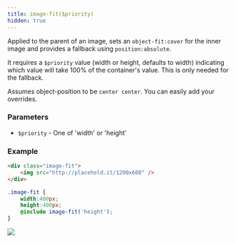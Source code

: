 ```yaml
---
title: image-fit($priority)
hidden: true
---
```


Applied to the parent of an image, sets an `object-fit:cover` for the inner image and provides a fallback using `position:absolute`.

It requires a `$priority` value (width or height, defaults to width) indicating which value will take 100% of the container's value. This is only needed for the fallback.

Assumes object-position to be `center center`. You can easily add your overrides.

### Parameters
- `$priority` - One of 'width' or 'height'

### Example

```html
<div class="image-fit">
    <img src="http://placehold.it/1200x600" />
</div>
```

```scss
.image-fit {
    width:400px;
    height:400px;
    @include image-fit('height');
}
```

<div class="image-fit">
    <img src="http://placehold.it/1200x600" />
</div>
